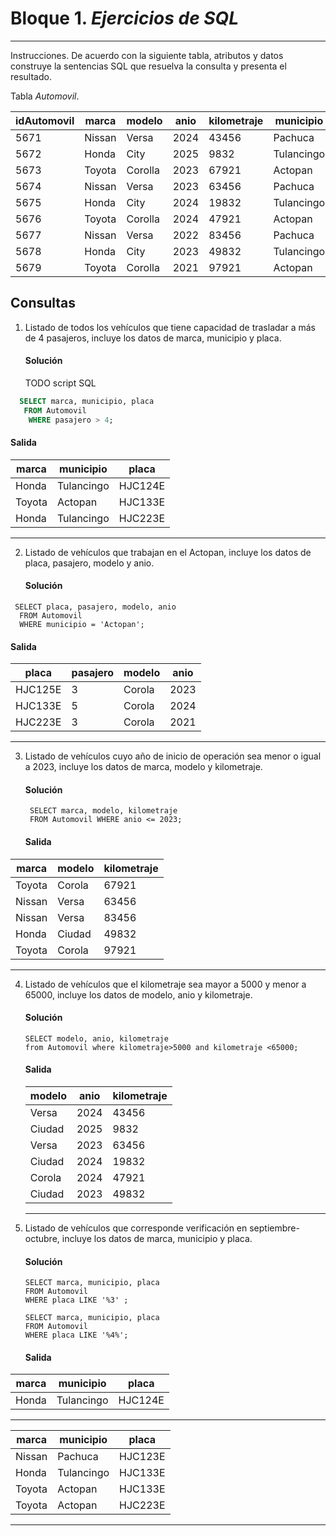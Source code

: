 # Bloque 1. *Ejercicios de SQL*
_______________________________

Instrucciones. De acuerdo con la siguiente tabla, atributos y datos construye la sentencias SQL que resuelva la consulta y presenta el resultado.

Tabla *Automovil*.

| idAutomovil | marca | modelo | anio | kilometraje | municipio | pasajero | placa |
| --------- | --------- | --------- | --------- | --------- | --------- | --------- | --------- |
| 5671 | Nissan | Versa | 2024 | 43456 | Pachuca | 4 | HJC123E |
| 5672 | Honda| City | 2025 | 9832 | Tulancingo | 5 | HJC124E |
| 5673 | Toyota | Corolla | 2023 | 67921 | Actopan| 3 | HJC125E |
| 5674 | Nissan | Versa | 2023 | 63456 | Pachuca | 4 | HJC126E |
| 5675 | Honda| City | 2024 | 19832 | Tulancingo | 4 | HJC133E |
| 5676 | Toyota | Corolla | 2024 | 47921 | Actopan| 5 | HJC133E |
| 5677 | Nissan | Versa | 2022 | 83456 | Pachuca | 4 | HJC223E |
| 5678 | Honda| City | 2023 | 49832 | Tulancingo | 5 | HJC223E |
| 5679 | Toyota | Corolla | 2021 | 97921 | Actopan| 3 | HJC223E |

Consultas
---------------
1. Listado de todos los vehículos que tiene capacidad de trasladar a más de 4 pasajeros, incluye los datos de marca, municipio y placa.
   #### Solución
   TODO script SQL
```sql
  SELECT marca, municipio, placa
   FROM Automovil
    WHERE pasajero > 4;
```
   #### Salida

| marca  | municipio  | placa   |
|--------|------------|---------|
| Honda  | Tulancingo | HJC124E |
| Toyota | Actopan    | HJC133E |
| Honda  | Tulancingo | HJC223E |
 -------- ------------ ---------
   
2. Listado de vehículos que trabajan en el Actopan, incluye los datos de placa, pasajero, modelo y anio.
   #### Solución
 ```
  SELECT placa, pasajero, modelo, anio
   FROM Automovil
   WHERE municipio = 'Actopan';

```
   #### Salida

| placa   | pasajero | modelo | anio |
|---------|----------|--------|------|
| HJC125E |        3 | Corola | 2023 |
| HJC133E |        5 | Corola | 2024 |
| HJC223E |        3 | Corola | 2021 |
 --------- ---------- -------- ------
   
3. Listado de vehículos cuyo año de inicio de operación sea menor o igual a 2023, incluye los datos de marca, modelo y kilometraje.
   #### Solución
   ```
    SELECT marca, modelo, kilometraje
    FROM Automovil WHERE anio <= 2023;
   ```
   #### Salida

| marca  | modelo | kilometraje |
|--------|--------|-------------|
| Toyota | Corola |       67921 |
| Nissan | Versa  |       63456 |
| Nissan | Versa  |       83456 |
| Honda  | Ciudad |       49832 |
| Toyota | Corola |       97921 |
 -------- -------- -------------
   
4. Listado de vehículos que el kilometraje sea mayor a 5000 y menor a 65000, incluye los datos de modelo, anio y kilometraje.
   #### Solución
    ```
    SELECT modelo, anio, kilometraje
    from Automovil where kilometraje>5000 and kilometraje <65000;
    ```
   #### Salida
   | modelo | anio | kilometraje |
   |--------|------|-------------|
   | Versa  | 2024 |       43456 |
   | Ciudad | 2025 |        9832 |
   | Versa  | 2023 |       63456 |
   | Ciudad | 2024 |       19832 |
   | Corola | 2024 |       47921 |
   | Ciudad | 2023 |       49832 |
    -------- ------ ------------- 

5. Listado de vehículos que corresponde verificación en septiembre-octubre, incluye los datos de marca, municipio y placa.
   #### Solución
    ```
   SELECT marca, municipio, placa
   FROM Automovil
   WHERE placa LIKE '%3' ;
   ```
   ```
   SELECT marca, municipio, placa
   FROM Automovil
   WHERE placa LIKE '%4%';
   ```

   #### Salida
| marca  | municipio  | placa   |
|--------|------------|---------|
| Honda  | Tulancingo | HJC124E |
 -------- ------------ --------- 

| marca  | municipio  | placa   |
|--------|------------|---------|
| Nissan | Pachuca    | HJC123E |
| Honda  | Tulancingo | HJC133E |
| Toyota | Actopan    | HJC133E |
| Toyota | Actopan    | HJC223E |
 -------- ------------ --------- 
